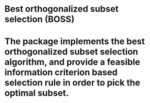 # Best orthogonalized subset selection (BOSS)
# The package implements the best orthogonalized subset selection algorithm, and provide a feasible information criterion based selection rule in order to pick the optimal subset. 
